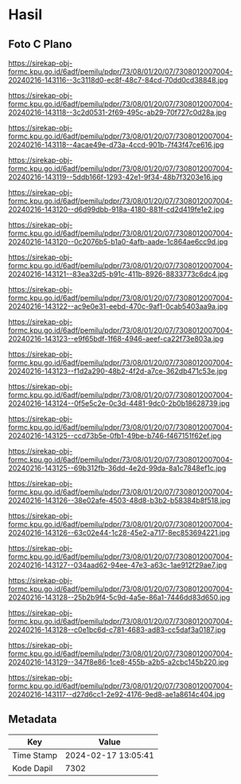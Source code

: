 # Hasil

## Foto C Plano

https://sirekap-obj-formc.kpu.go.id/6adf/pemilu/pdpr/73/08/01/20/07/7308012007004-20240216-143116--3c3118d0-ec8f-48c7-84cd-70dd0cd38848.jpg

https://sirekap-obj-formc.kpu.go.id/6adf/pemilu/pdpr/73/08/01/20/07/7308012007004-20240216-143118--3c2d0531-2f69-495c-ab29-70f727c0d28a.jpg

https://sirekap-obj-formc.kpu.go.id/6adf/pemilu/pdpr/73/08/01/20/07/7308012007004-20240216-143118--4acae49e-d73a-4ccd-901b-7f43f47ce616.jpg

https://sirekap-obj-formc.kpu.go.id/6adf/pemilu/pdpr/73/08/01/20/07/7308012007004-20240216-143119--5ddb166f-1293-42e1-9f34-48b7f3203e16.jpg

https://sirekap-obj-formc.kpu.go.id/6adf/pemilu/pdpr/73/08/01/20/07/7308012007004-20240216-143120--d6d99dbb-918a-4180-881f-cd2d419fe1e2.jpg

https://sirekap-obj-formc.kpu.go.id/6adf/pemilu/pdpr/73/08/01/20/07/7308012007004-20240216-143120--0c2076b5-b1a0-4afb-aade-1c864ae6cc9d.jpg

https://sirekap-obj-formc.kpu.go.id/6adf/pemilu/pdpr/73/08/01/20/07/7308012007004-20240216-143121--83ea32d5-b91c-411b-8926-8833773c6dc4.jpg

https://sirekap-obj-formc.kpu.go.id/6adf/pemilu/pdpr/73/08/01/20/07/7308012007004-20240216-143122--ac9e0e31-eebd-470c-9af1-0cab5403aa9a.jpg

https://sirekap-obj-formc.kpu.go.id/6adf/pemilu/pdpr/73/08/01/20/07/7308012007004-20240216-143123--e9f65bdf-1f68-4946-aeef-ca22f73e803a.jpg

https://sirekap-obj-formc.kpu.go.id/6adf/pemilu/pdpr/73/08/01/20/07/7308012007004-20240216-143123--f1d2a290-48b2-4f2d-a7ce-362db471c53e.jpg

https://sirekap-obj-formc.kpu.go.id/6adf/pemilu/pdpr/73/08/01/20/07/7308012007004-20240216-143124--0f5e5c2e-0c3d-4481-9dc0-2b0b18628739.jpg

https://sirekap-obj-formc.kpu.go.id/6adf/pemilu/pdpr/73/08/01/20/07/7308012007004-20240216-143125--ccd73b5e-0fb1-49be-b746-f467151f62ef.jpg

https://sirekap-obj-formc.kpu.go.id/6adf/pemilu/pdpr/73/08/01/20/07/7308012007004-20240216-143125--69b312fb-36dd-4e2d-99da-8a1c7848ef1c.jpg

https://sirekap-obj-formc.kpu.go.id/6adf/pemilu/pdpr/73/08/01/20/07/7308012007004-20240216-143126--38e02afe-4503-48d8-b3b2-b58384b8f518.jpg

https://sirekap-obj-formc.kpu.go.id/6adf/pemilu/pdpr/73/08/01/20/07/7308012007004-20240216-143126--63c02e44-1c28-45e2-a717-8ec853694221.jpg

https://sirekap-obj-formc.kpu.go.id/6adf/pemilu/pdpr/73/08/01/20/07/7308012007004-20240216-143127--034aad62-94ee-47e3-a63c-1ae912f29ae7.jpg

https://sirekap-obj-formc.kpu.go.id/6adf/pemilu/pdpr/73/08/01/20/07/7308012007004-20240216-143128--25b2b9f4-5c9d-4a5e-86a1-7446dd83d650.jpg

https://sirekap-obj-formc.kpu.go.id/6adf/pemilu/pdpr/73/08/01/20/07/7308012007004-20240216-143128--c0e1bc6d-c781-4683-ad83-cc5daf3a0187.jpg

https://sirekap-obj-formc.kpu.go.id/6adf/pemilu/pdpr/73/08/01/20/07/7308012007004-20240216-143129--347f8e86-1ce8-455b-a2b5-a2cbc145b220.jpg

https://sirekap-obj-formc.kpu.go.id/6adf/pemilu/pdpr/73/08/01/20/07/7308012007004-20240216-143117--d27d6cc1-2e92-4176-9ed8-ae1a8614c404.jpg


## Metadata

| Key        | Value               |
| ---------- | ------------------- |
| Time Stamp | 2024-02-17 13:05:41 |
| Kode Dapil | 7302                |



